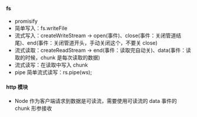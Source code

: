 #### fs

- promisify
- 简单写入：fs.writeFile
- 流式写入：createWriteStream -> open(事件)、close(事件：关闭管道结尾)、end(事件：关闭管道开头，手动关闭这个，不要关 close)
- 流式读取：createReadStream -> end(事件：读取完自动关)、data(事件：读取的时候，chunk 是每次读取的数据)
- 流式读写：在读取中写入 chunk
- pipe 简单流式读写：rs.pipe(ws);

#### http 模块

- Node 作为客户端请求到数据是可读流，需要使用可读流的 data 事件的 chunk 形参接收
